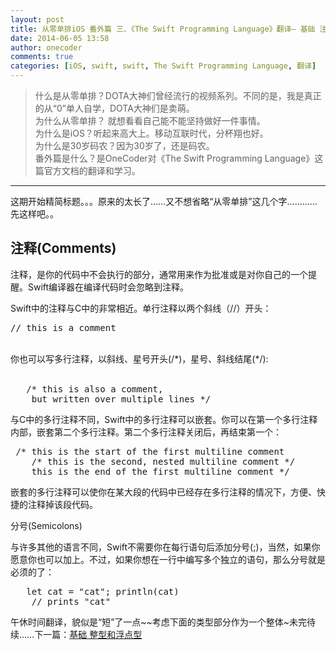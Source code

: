 ```yaml
---
layout: post
title: 从零单排iOS 番外篇 三、《The Swift Programming Language》翻译— 基础 注释和分号
date: 2014-06-05 13:58
author: onecoder
comments: true
categories: [iOS, swift, swift, The Swift Programming Language, 翻译]
---
```

<blockquote>
	<p>
		什么是从零单排？DOTA大神们曾经流行的视频系列。不同的是，我是真正的从&ldquo;0&rdquo;单人自学，DOTA大神们是卖萌。<br />
		为什么从零单排？ 就想看看自己能不能坚持做好一件事情。<br />
		为什么是iOS？听起来高大上。移动互联时代，分杯翔也好。<br />
		为什么是30岁码农？因为30岁了，还是码农。<br />
		番外篇是什么？是OneCoder对《The Swift Programming Language》这篇官方文档的翻译和学习。</p>
</blockquote>
<hr />
<p>
	这期开始精简标题。。。原来的太长了&hellip;&hellip;又不想省略&ldquo;从零单排&rdquo;这几个字&hellip;&hellip;&hellip;&hellip;先这样吧。。</p>
<h2>
	注释(Comments)</h2>
<p>
	注释，是你的代码中不会执行的部分，通常用来作为批准或是对你自己的一个提醒。Swift编译器在编译代码时会忽略到注释。</p>
<p>
	Swift中的注释与C中的非常相近。单行注释以两个斜线（//）开头：</p>
<pre class="brush:csharp;first-line:1;pad-line-numbers:true;highlight:null;collapse:false;">
// this is a comment
</pre>
<p>
	<br />
	你也可以写多行注释，以斜线、星号开头(/*)，星号、斜线结尾(*/):<br />
	&nbsp;</p>
<pre class="brush:csharp;first-line:1;pad-line-numbers:true;highlight:null;collapse:false;">
   /* this is also a comment,
    but written over multiple lines */
</pre>
<p>
	与C中的多行注释不同，Swift中的多行注释可以嵌套。你可以在第一个多行注释内部，嵌套第二个多行注释。第二个多行注释关闭后，再结束第一个：</p>
<pre class="brush:csharp;first-line:1;pad-line-numbers:true;highlight:null;collapse:false;">
 /* this is the start of the first multiline comment
    /* this is the second, nested multiline comment */
    this is the end of the first multiline comment */
</pre>
<p>
	嵌套的多行注释可以使你在某大段的代码中已经存在多行注释的情况下，方便、快捷的注释掉该段代码。</p>
<p>
	分号(Semicolons)</p>
<p>
	与许多其他的语言不同，Swift不需要你在每行语句后添加分号(;)，当然，如果你愿意你也可以加上。不过，如果你想在一行中编写多个独立的语句，那么分号就是必须的了：</p>
<pre class="brush:csharp;first-line:1;pad-line-numbers:true;highlight:null;collapse:false;">
   let cat = &quot;cat&quot;; println(cat)
    // prints &quot;cat&quot;
</pre>
<p>
	午休时间翻译，貌似是&ldquo;短&rdquo;了一点~~考虑下面的类型部分作为一个整体~未完待续&hellip;&hellip;下一篇：<a href="http://www.coderli.com/30old-fromzero-alone-swift-programming-language-translate-4">基础 整型和浮点型</a></p>

